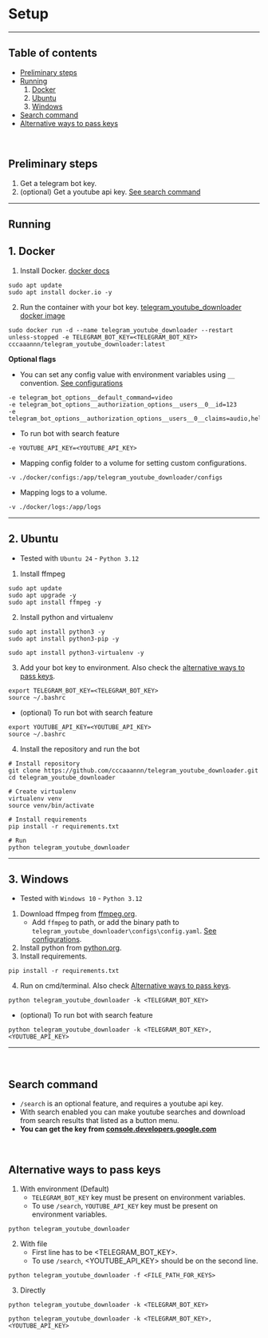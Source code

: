 # Setup

--- 

## Table of contents
- [Preliminary steps](#preliminary-steps)
- [Running](#running)
    1. [Docker](#1-docker)
    2. [Ubuntu](#2-ubuntu)
    3. [Windows](#3-windows)
- [Search command](#search-command)
- [Alternative ways to pass keys](#alternative-ways-to-pass-keys)

<br>

## **Preliminary steps**
1. Get a telegram bot key.
2. (optional) Get a youtube api key. [See search command](#Search-command)

---

## **Running**

## 1. Docker
1. Install Docker. [docker docs](https://docs.docker.com/engine/install/ubuntu/)
```shell
sudo apt update
sudo apt install docker.io -y
```
2. Run the container with your bot key. [telegram_youtube_downloader docker image](https://hub.docker.com/r/cccaaannn/telegram_youtube_downloader)
```shell
sudo docker run -d --name telegram_youtube_downloader --restart unless-stopped -e TELEGRAM_BOT_KEY=<TELEGRAM_BOT_KEY> cccaaannn/telegram_youtube_downloader:latest
```

**Optional flags**

- You can set any config value with environment variables using `__` convention. [See configurations](https://github.com/cccaaannn/telegram_youtube_downloader/blob/master/docs/CONFIGURATIONS.md#set-config-via-env)
```shell
-e telegram_bot_options__default_command=video
-e telegram_bot_options__authorization_options__users__0__id=123
-e telegram_bot_options__authorization_options__users__0__claims=audio,help
```
- To run bot with search feature
```shell
-e YOUTUBE_API_KEY=<YOUTUBE_API_KEY>
```
- Mapping config folder to a volume for setting custom configurations.
```shell
-v ./docker/configs:/app/telegram_youtube_downloader/configs
```
- Mapping logs to a volume.
```shell
-v ./docker/logs:/app/logs
```

---

## 2. Ubuntu
- Tested with `Ubuntu 24` - `Python 3.12`
1. Install ffmpeg
```shell
sudo apt update
sudo apt upgrade -y
sudo apt install ffmpeg -y
```
2. Install python and virtualenv
```shell
sudo apt install python3 -y
sudo apt install python3-pip -y

sudo apt install python3-virtualenv -y
```
3. Add your bot key to environment. Also check the [alternative ways to pass keys](#Alternative-ways-to-pass-keys).
```shell
export TELEGRAM_BOT_KEY=<TELEGRAM_BOT_KEY>
source ~/.bashrc
```
- (optional) To run bot with search feature
```shell
export YOUTUBE_API_KEY=<YOUTUBE_API_KEY>
source ~/.bashrc
```
4. Install the repository and run the bot 
```shell
# Install repository
git clone https://github.com/cccaaannn/telegram_youtube_downloader.git
cd telegram_youtube_downloader

# Create virtualenv
virtualenv venv
source venv/bin/activate

# Install requirements
pip install -r requirements.txt

# Run
python telegram_youtube_downloader
```

---

## 3. Windows
- Tested with `Windows 10` - `Python 3.12`
1. Download ffmpeg from [ffmpeg.org](https://ffmpeg.org/).
    - Add `ffmpeg` to path, or add the binary path to `telegram_youtube_downloader\configs\config.yaml`. [See configurations](https://github.com/cccaaannn/telegram_youtube_downloader/blob/master/docs/CONFIGURATIONS.md).
2. Install python from [python.org](https://www.python.org/downloads/).
3. Install requirements.
```shell
pip install -r requirements.txt
```
4. Run on cmd/terminal. Also check [Alternative ways to pass keys](#Alternative-ways-to-pass-keys).

```shell
python telegram_youtube_downloader -k <TELEGRAM_BOT_KEY>
```
- (optional) To run bot with search feature
```shell
python telegram_youtube_downloader -k <TELEGRAM_BOT_KEY>,<YOUTUBE_API_KEY>
```

---

<br>

## **Search command**
- `/search` is an optional feature, and requires a youtube api key.
- With search enabled you can make youtube searches and download from search results that listed as a button menu. 
- **You can get the key from [console.developers.google.com](https://console.developers.google.com/)**

<br/>

## **Alternative ways to pass keys**
1. With environment (Default)
    - `TELEGRAM_BOT_KEY` key must be present on environment variables.
    - To use `/search`, `YOUTUBE_API_KEY` key must be present on environment variables.
```shell
python telegram_youtube_downloader
```
2. With file
    - First line has to be <TELEGRAM_BOT_KEY>.
    - To use `/search`, <YOUTUBE_API_KEY> should be on the second line.
```shell
python telegram_youtube_downloader -f <FILE_PATH_FOR_KEYS>
```
3. Directly
```shell
python telegram_youtube_downloader -k <TELEGRAM_BOT_KEY>
```
```shell
python telegram_youtube_downloader -k <TELEGRAM_BOT_KEY>,<YOUTUBE_API_KEY>
```
